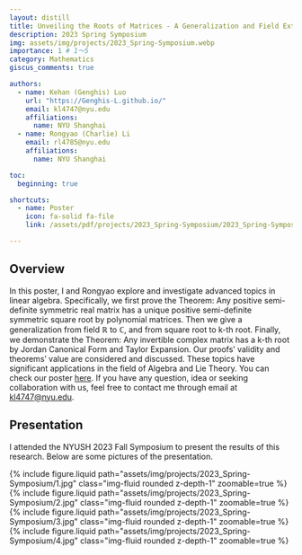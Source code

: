 ```yaml
---
layout: distill
title: Unveiling the Roots of Matrices - A Generalization and Field Extension of the Square Root of Matrices
description: 2023 Spring Symposium
img: assets/img/projects/2023_Spring-Symposium.webp
importance: 1 # 1～5
category: Mathematics
giscus_comments: true

authors:
  - name: Kehan (Genghis) Luo
    url: "https://Genghis-L.github.io/"
    email: kl4747@nyu.edu
    affiliations:
      name: NYU Shanghai
  - name: Rongyao (Charlie) Li
    email: rl4785@nyu.edu
    affiliations:
      name: NYU Shanghai

toc:
  beginning: true

shortcuts:
  - name: Poster
    icon: fa-solid fa-file
    link: /assets/pdf/projects/2023_Spring-Symposium/2023_Spring-Symposium_Poster.pdf

---
```


<!-- <d-contents>
  <nav class="l-text figcaption">
  <h3>Contents</h3>
    <div><a href="#overview">Overview</a></div>
    <div><a href="#presentation">Presentation</a></div>
  </nav>
</d-contents> -->

## Overview

In this poster, I and Rongyao explore and investigate advanced topics in linear algebra. Specifically, we first prove the Theorem: Any positive semi-definite symmetric real matrix has a unique positive semi-definite symmetric square root by polynomial matrices. Then we give a generalization from field ℝ to ℂ, and from square root to k-th root. Finally, we demonstrate the Theorem: Any invertible complex matrix has a k-th root by Jordan Canonical Form and Taylor Expansion. Our proofs’ validity and theorems’ value are considered and discussed. These topics have significant applications in the field of Algebra and Lie Theory. You can check our poster [here](/assets/pdf/projects/2023_Spring-Symposium/2023_Spring-Symposium_Poster.pdf). If you have any question, idea or seeking collaboration with us, feel free to contact me through email at [kl4747@nyu.edu](mailto:kl4747@nyu.edu).

## Presentation

I attended the NYUSH 2023 Fall Symposium to present the results of this research. Below are some pictures of the presentation.

<div class="row mt-3">
  <div class="col-sm mt-3 mt-md-0">
    {% include figure.liquid
      path="assets/img/projects/2023_Spring-Symposium/1.jpg"
      class="img-fluid rounded z-depth-1"
      zoomable=true
    %}
  </div>
</div>

<div class="row mt-3">
  <div class="col-sm mt-3 mt-md-0">
    {% include figure.liquid
      path="assets/img/projects/2023_Spring-Symposium/2.jpg"
      class="img-fluid rounded z-depth-1"
      zoomable=true
    %}
  </div>
</div>

<div class="row mt-3">
  <div class="col-sm mt-3 mt-md-0">
    {% include figure.liquid
      path="assets/img/projects/2023_Spring-Symposium/3.jpg"
      class="img-fluid rounded z-depth-1"
      zoomable=true
    %}
  </div>
</div>

<div class="row mt-3">
  <div class="col-sm mt-3 mt-md-0">
    {% include figure.liquid
      path="assets/img/projects/2023_Spring-Symposium/4.jpg"
      class="img-fluid rounded z-depth-1"
      zoomable=true
    %}
  </div>
</div>
